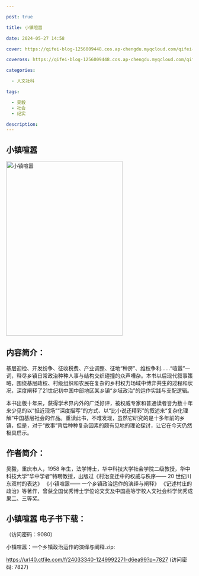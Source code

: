 ```yaml
---

post: true

title: 小镇喧嚣

date: 2024-05-27 14:58

cover: https://qifei-blog-1256009448.cos.ap-chengdu.myqcloud.com/qifei-blog/660aa1cc9f345e8d03df6c73.jpg

coveross: https://qifei-blog-1256009448.cos.ap-chengdu.myqcloud.com/qifei-blog/660aa1cc9f345e8d03df6c73.jpg

categories:

  - 人文社科

tags:

  - 吴毅
  - 社会
  - 纪实

description:
---
```


##  小镇喧嚣

<img alt="小镇喧嚣 " class="aligncenter loading" data-was-processed="true" decoding="async" fetchpriority="high" height="471" src="https://qifei-blog-1256009448.cos.ap-chengdu.myqcloud.com/qifei-blog/660aa1cc9f345e8d03df6c73.jpg" style="cursor: zoom-in;" width="314"/>

## 内容简介：

基层迎检、开发纷争、征收税费、产业调整、征地“种房”、维权争利……“喧嚣”一词，释尽乡镇日常政治种种人事与结构交织碰撞的众声嘈杂。本书以后现代叙事策略，围绕基层政权、村级组织和农民在复杂的乡村权力场域中博弈共生的过程和状况，深度阐释了21世纪初中国中部地区某乡镇“乡域政治”的运作实践与支配逻辑。

本书出版十年来，获得学术界内外的广泛好评，被权威专家和普通读者誉为数十年来少见的以“抵近现场”“深度描写”的方式、以“比小说还精彩”的叙述来“复杂化理解”中国基层社会的作品。重读此书，不难发现，虽然它研究的是十多年前的乡镇，但是，对于“故事”背后种种复杂因素的颇有见地的理论探讨，让它在今天仍然极具启示。

## 作者简介：

吴毅，重庆市人，1958 年生，法学博士，华中科技大学社会学院二级教授，华中科技大学“华中学者”特聘教授，出版过《村治变迁中的权威与秩序—— 20 世纪川东双村的表达》 《小镇喧嚣—— 一个乡镇政治运作的演绎与阐释》 《记述村庄的政治》等著作，曾获全国优秀博士学位论文奖及中国高等学校人文社会科学优秀成果二、三等奖。

## 小镇喧嚣 电子书下载：

 （访问密码：9080）

小镇喧嚣：一个乡镇政治运作的演绎与阐释.zip: 

https://url40.ctfile.com/f/24033340-1249992271-d6ea99?p=7827 (访问密码: 7827)
